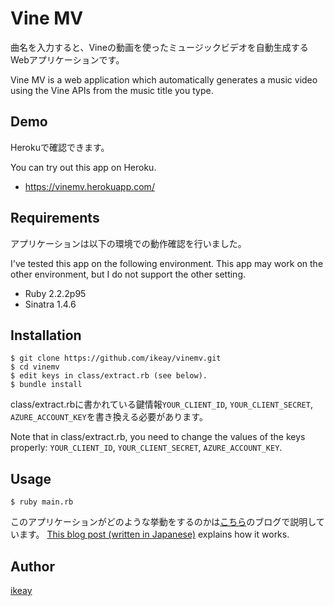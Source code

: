 Vine MV
====

曲名を入力すると、Vineの動画を使ったミュージックビデオを自動生成するWebアプリケーションです。

Vine MV is a web application which automatically generates a music video using the Vine APIs
from the music title you type.

## Demo
Herokuで確認できます。

You can try out this app on Heroku.

+ <https://vinemv.herokuapp.com/>

## Requirements
アプリケーションは以下の環境での動作確認を行いました。

I've tested this app on the following environment.  This app may work
on the other environment, but I do not support the other setting.

+ Ruby 2.2.2p95
+ Sinatra 1.4.6

## Installation

    $ git clone https://github.com/ikeay/vinemv.git
    $ cd vinemv
    $ edit keys in class/extract.rb (see below).
    $ bundle install

class/extract.rbに書かれている鍵情報``YOUR_CLIENT_ID``, ``YOUR_CLIENT_SECRET``, ``AZURE_ACCOUNT_KEY``を書き換える必要があります。

Note that in class/extract.rb, you need to change the values of the
keys properly: ``YOUR_CLIENT_ID``, ``YOUR_CLIENT_SECRET``, ``AZURE_ACCOUNT_KEY``.

## Usage
    $ ruby main.rb
このアプリケーションがどのような挙動をするのかは[こちら](http://blog.ikeay.net/559)のブログで説明しています。
[This blog post (written in Japanese)](http://blog.ikeay.net/559) explains how it works.

## Author

[ikeay](https://github.com/ikeay)
